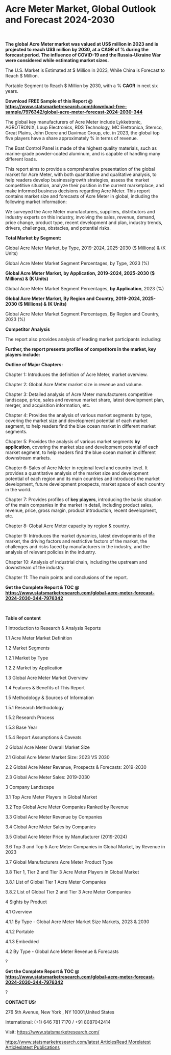 <h1>Acre Meter Market, Global Outlook and Forecast 2024-2030</h1><br/><p><strong>The global Acre Meter market was valued at US$ million in 2023 and is projected to reach US$ million by 2030, at a <strong>CAGR</strong> of % during the forecast period. The influence of COVID-19 and the Russia-Ukraine War were considered while estimating market sizes.</strong></p>
 
 
 
 <p>The U.S. Market is Estimated at $ Million in 2023, While China is Forecast to Reach $ Million.</p>
 
 
 
 <p>Portable Segment to Reach $ Million by 2030, with a % <strong>CAGR</strong> in next six years.</p>
 
 
 
 <p><strong>Download FREE Sample of this Report @ <a href="https://www.statsmarketresearch.com/download-free-sample/7976342/global-acre-meter-forecast-2024-2030-344">https://www.statsmarketresearch.com/download-free-sample/7976342/global-acre-meter-forecast-2024-2030-344</a></strong></p>
 
 
 
 <p>The global key manufacturers of Acre Meter include Lykketronic, AGROTRONIX, Loup Electronics, RDS Technology, MC Elettronica, Stemco, Great Plains, John Deere and Davimac Group, etc. in 2023, the global top five players have a share approximately % in terms of revenue.</p>
 
 
 
 <p>The Boat Control Panel is made of the highest quality materials, such as marine-grade powder-coated aluminum, and is capable of handling many different loads.</p>
 
 
 
 <p>This report aims to provide a comprehensive presentation of the global market for Acre Meter, with both quantitative and qualitative analysis, to help readers develop business/growth strategies, assess the market competitive situation, analyze their position in the current marketplace, and make informed business decisions regarding Acre Meter. This report contains market size and forecasts of Acre Meter in global, including the following market information:</p>
 
 
 
 <p>We surveyed the Acre Meter manufacturers, suppliers, distributors and industry experts on this industry, involving the sales, revenue, demand, price change, product type, recent development and plan, industry trends, drivers, challenges, obstacles, and potential risks.</p>
 
 
 
 <p><strong>Total Market by Segment:</strong></p>
 
 
 
 <p>Global Acre Meter Market, by Type, 2019-2024, 2025-2030 ($ Millions) & (K Units)</p>
 
 
 
 <p>Global Acre Meter Market Segment Percentages, by Type, 2023 (%)</p>
 
 
 
 <p><strong>Global Acre Meter Market, <strong>by Application</strong>, 2019-2024, 2025-2030 ($ Millions) & (K Units)</strong></p>
 
 
 
 <p>Global Acre Meter Market Segment Percentages, <strong>by Application</strong>, 2023 (%)</p>
 
 
 
 <p><strong>Global Acre Meter Market, By Region and Country, 2019-2024, 2025-2030 ($ Millions) & (K Units)</strong></p>
 
 
 
 <p>Global Acre Meter Market Segment Percentages, By Region and Country, 2023 (%)</p>
 
 
 
 <p><strong>Competitor Analysis</strong></p>
 
 
 
 <p>The report also provides analysis of leading market participants including:</p>
 
 
 
 <p><strong>Further, the report presents profiles of competitors in the market, <strong>key players</strong> include:</strong></p>
 
 
 
 <p><strong>Outline of Major Chapters:</strong></p>
 
 
 
 <p>Chapter 1: Introduces the definition of Acre Meter, market overview.</p>
 
 
 
 <p>Chapter 2: Global Acre Meter market size in revenue and volume.</p>
 
 
 
 <p>Chapter 3: Detailed analysis of Acre Meter manufacturers competitive landscape, price, sales and revenue market share, latest development plan, merger, and acquisition information, etc.</p>
 
 
 
 <p>Chapter 4: Provides the analysis of various market segments by type, covering the market size and development potential of each market segment, to help readers find the blue ocean market in different market segments.</p>
 
 
 
 <p>Chapter 5: Provides the analysis of various market segments <strong>by application</strong>, covering the market size and development potential of each market segment, to help readers find the blue ocean market in different downstream markets.</p>
 
 
 
 <p>Chapter 6: Sales of Acre Meter in regional level and country level. It provides a quantitative analysis of the market size and development potential of each region and its main countries and introduces the market development, future development prospects, market space of each country in the world.</p>
 
 
 
 <p>Chapter 7: Provides profiles of <strong>key players</strong>, introducing the basic situation of the main companies in the market in detail, including product sales, revenue, price, gross margin, product introduction, recent development, etc.</p>
 
 
 
 <p>Chapter 8: Global Acre Meter capacity by region & country.</p>
 
 
 
 <p>Chapter 9: Introduces the market dynamics, latest developments of the market, the driving factors and restrictive factors of the market, the challenges and risks faced by manufacturers in the industry, and the analysis of relevant policies in the industry.</p>
 
 
 
 <p>Chapter 10: Analysis of industrial chain, including the upstream and downstream of the industry.</p>
 
 
 
 <p>Chapter 11: The main points and conclusions of the report.</p>
 
 
 
 <div><b>Get the Complete Report & TOC @ <a href="https://www.statsmarketresearch.com/global-acre-meter-forecast-2024-2030-344-7976342">https://www.statsmarketresearch.com/global-acre-meter-forecast-2024-2030-344-7976342</a></b></div>
 
 
 
 <p><br />
 
 <b>Table of content</b></p>
 
 
 
 <p>1 Introduction to Research & Analysis Reports<br />
 
 1.1 Acre Meter Market Definition<br />
 
 1.2 Market Segments<br />
 
 1.2.1 Market by Type<br />
 
 1.2.2 Market by Application<br />
 
 1.3 Global Acre Meter Market Overview<br />
 
 1.4 Features & Benefits of This Report<br />
 
 1.5 Methodology & Sources of Information<br />
 
 1.5.1 Research Methodology<br />
 
 1.5.2 Research Process<br />
 
 1.5.3 Base Year<br />
 
 1.5.4 Report Assumptions & Caveats<br />
 
 2 Global Acre Meter Overall Market Size<br />
 
 2.1 Global Acre Meter Market Size: 2023 VS 2030<br />
 
 2.2 Global Acre Meter Revenue, Prospects & Forecasts: 2019-2030<br />
 
 2.3 Global Acre Meter Sales: 2019-2030<br />
 
 3 Company Landscape<br />
 
 3.1 Top Acre Meter Players in Global Market<br />
 
 3.2 Top Global Acre Meter Companies Ranked by Revenue<br />
 
 3.3 Global Acre Meter Revenue by Companies<br />
 
 3.4 Global Acre Meter Sales by Companies<br />
 
 3.5 Global Acre Meter Price by Manufacturer (2019-2024)<br />
 
 3.6 Top 3 and Top 5 Acre Meter Companies in Global Market, by Revenue in 2023<br />
 
 3.7 Global Manufacturers Acre Meter Product Type<br />
 
 3.8 Tier 1, Tier 2 and Tier 3 Acre Meter Players in Global Market<br />
 
 3.8.1 List of Global Tier 1 Acre Meter Companies<br />
 
 3.8.2 List of Global Tier 2 and Tier 3 Acre Meter Companies<br />
 
 4 Sights by Product<br />
 
 4.1 Overview<br />
 
 4.1.1 By Type - Global Acre Meter Market Size Markets, 2023 & 2030<br />
 
 4.1.2 Portable<br />
 
 4.1.3 Embedded<br />
 
 4.2 By Type - Global Acre Meter Revenue & Forecasts<br />
 
 ? </p>
 
 
 
 <div><b>Get the Complete Report & TOC @ <a href="https://www.statsmarketresearch.com/global-acre-meter-forecast-2024-2030-344-7976342">https://www.statsmarketresearch.com/global-acre-meter-forecast-2024-2030-344-7976342</a></b></div>
 
 
 
 <p>? </p>
 
 
 
 <p><b>CONTACT US:</b><br />
 
 276 5th Avenue, New York , NY 10001,United States<br />
 
 International: (+1) 646 781 7170 / +91 8087042414<br />
 
 Visit: <a href="https://www.statsmarketresearch.com/">https://www.statsmarketresearch.com/</a><br />
 
 <a href="https://gyeongbokgung.com">https://www.statsmarketresearch.com/</a><a href="https://hallyeomaritime.com">latest Articles</a><a href="https://jingwansa.com">Read More</a><a href="https://nguoiviet.jp/">latest Articles</a><a href="https://www.intelmarketresearch.com/">latest Publications</a></p>